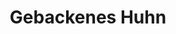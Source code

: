 ---
layout: blog
permalink: /gebackenes-huhn/
pagedesc: Gebackenes Huhn
title: Gebackenes Huhn
headline: Gebackenes Huhn
thumbnail: /assets/images/gebackenes-huhn.jpg
datafile: gebackenes-huhn
tags: [Huhn, Hauptspeise ]
---